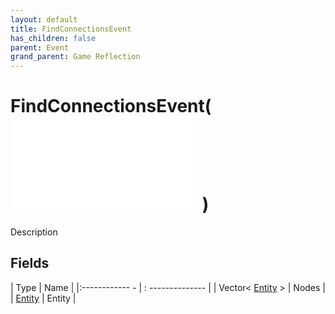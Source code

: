 ```yaml
---
layout: default
title: FindConnectionsEvent
has_children: false
parent: Event
grand_parent: Game Reflection
---
```

# FindConnectionsEvent( ![ EntityEventBase ](game-reflection/events/entity_event_base.md) )
Description 

## Fields
| Type | Name |
|:------------ - | : -------------- |
| Vector< [Entity](game-reflection/classes/entity.md) > | Nodes |
| [Entity](game-reflection/classes/entity.md) | Entity |
